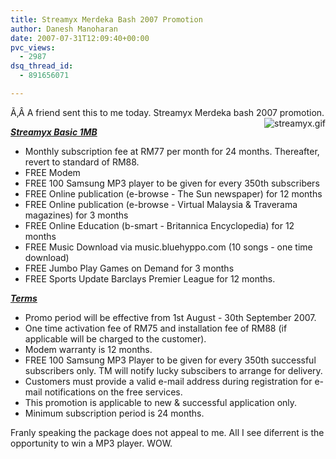 ```yaml
---
title: Streamyx Merdeka Bash 2007 Promotion
author: Danesh Manoharan
date: 2007-07-31T12:09:40+00:00
pvc_views:
  - 2987
dsq_thread_id:
  - 891656071

---
```

Ã‚Â A friend sent this to me today. Streamyx Merdeka bash 2007 promotion.<img src="/wp-content/uploads/2007/07/streamyx.gif" title="streamyx.gif" alt="streamyx.gif" align="right" />

<u><em><strong>Streamyx Basic 1MB</strong></em></u>

  * Monthly subscription fee at RM77 per month for 24 months. Thereafter, revert to standard of RM88.
  * FREE Modem
  * FREE 100 Samsung MP3 player to be given for every 350th subscribers
  * FREE Online publication (e-browse - The Sun newspaper) for 12 months
  * FREE Online publication (e-browse - Virtual Malaysia & Traverama magazines) for 3 months
  * FREE Online Education (b-smart - Britannica Encyclopedia) for 12 months
  * FREE Music Download via music.bluehyppo.com (10 songs - one time download)
  * FREE Jumbo Play Games on Demand for 3 months
  * FREE Sports Update Barclays Premier League for 12 months.

<!--more-->

<u><em><strong>Terms</strong></em></u>

  * Promo period will be effective from 1st August - 30th September 2007.
  * One time activation fee of RM75 and installation fee of RM88 (if applicable will be charged to the customer).
  * Modem warranty is 12 months.
  * FREE 100 Samsung MP3 Player to be given for every 350th successful subscribers only. TM will notify lucky subscibers to arrange for delivery.
  * Customers must provide a valid e-mail address during registration for e-mail notifications on the free services.
  * This promotion is applicable to new & successful application only.
  * Minimum subscription period is 24 months.

Franly speaking the package does not appeal to me. All I see diferrent is the opportunity to win a MP3 player. WOW.